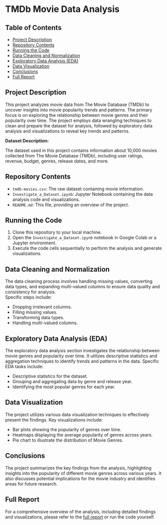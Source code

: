 # TMDb Movie Data Analysis

## Table of Contents

- [Project Description](#project-description)
- [Repository Contents](#repository-contents)
- [Running the Code](#running-the-code)
- [Data Cleaning and Normalization](#data-cleaning-and-normalization)
- [Exploratory Data Analysis (EDA)](#exploratory-data-analysis-eda)
- [Data Visualization](#data-visualization)
- [Conclusions](#conclusions)
- [Full Report](#full-report)


## Project Description

This project analyzes movie data from The Movie Database (TMDb) to uncover insights into movie popularity trends and patterns. The primary focus is on exploring the relationship between movie genres and their popularity over time. The project employs data wrangling techniques to clean and prepare the dataset for analysis, followed by exploratory data analysis and visualizations to reveal key trends and patterns.

**Dataset Description:**

The dataset used in this project contains information about 10,000 movies collected from The Movie Database (TMDb), including user ratings, revenue, budget, genres, release dates, and more.


## Repository Contents

- `tmdb-movies.csv`: The raw dataset containing movie information.
- `Investigate_a_Dataset.ipynb`: Jupyter Notebook containing the data analysis code and visualizations.
- `README.md`: This file, providing an overview of the project.


## Running the Code

1.  Clone this repository to your local machine.
2.  Open the `Investigate_a_Dataset.ipynb` notebook in Google Colab or a Jupyter environment.
3.  Execute the code cells sequentially to perform the analysis and generate visualizations.


## Data Cleaning and Normalization

The data cleaning process involves handling missing values, converting data types, and expanding multi-valued columns to ensure data quality and consistency for analysis.  
Specific steps include:
* Dropping irrelevant columns.
* Filling missing values.
* Transforming data types.
* Handling multi-valued columns.


## Exploratory Data Analysis (EDA)

The exploratory data analysis section investigates the relationship between movie genres and popularity over time. It utilizes descriptive statistics and aggregation techniques to identify trends and patterns in the data.
Specific EDA tasks include:
* Descriptive statistics for the dataset.
* Grouping and aggregating data by genre and release year.
* Identifying the most popular genres for each year.

## Data Visualization

The project utilizes various data visualization techniques to effectively present the findings. Key visualizations include:
* Bar plots showing the popularity of genres over time.
* Heatmaps displaying the average popularity of genres across years.
* Pie chart to illustrate the distribution of Movie Genres.


## Conclusions

The project summarizes the key findings from the analysis, highlighting insights into the popularity of different movie genres across various years. It also discusses potential implications for the movie industry and identifies areas for future research.

## Full Report

For a comprehensive overview of the analysis, including detailed findings and visualizations, please refer to the [full report](report/Investigate_a_Dataset_final.html) or run the code yourself.
